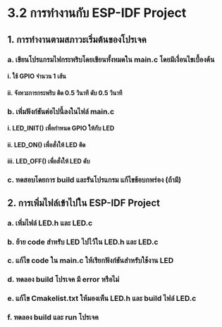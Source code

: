 # 3.2 การทำงานกับ ESP-IDF Project
## 1. การทำงานตามสภาวะเริ่มต้นของโปรเจค
### a. เขียนโปรแกรมไฟกระพริบโดยเขียนทั้งหมดใน  main.c  โดยมีเงื่อนไขเบื้องต้น
#### i. ใช้ GPIO จำนวน 1 เส้น
#### ii. จังหวะการกระพริบ ติด 0.5 วินาที ดับ 0.5 วินาที
### b. เพิ่มฟังก์ชันต่อไปนี้ลงในไฟล์ main.c
#### i. LED_INIT() เพื่อกำหนด GPIO ให้กับ LED
#### ii. LED_ON() เพื่อสั่งให้ LED ติด
#### iii. LED_OFF() เพื่อสั่งให้ LED ดับ
### c. ทดสอบโดยการ build และรันโปรแกรม แก้ไขข้อบกพร่อง (ถ้ามี)
## 2. การเพิ่มไฟล์เข้าไปใน ESP-IDF Project
### a. เพิ่มไฟล์ LED.h และ LED.c
### b. ย้าย code สำหรับ LED ไปไว้ใน LED.h และ LED.c
### c. แก้ไข code ใน main.c ให้เรียกฟังก์ชันสำหรับใช้งาน LED
### d. ทดลอง build โปรเจค มี error หรือไม่
### e. แก้ไข Cmakelist.txt ให้มองเห็น LED.h และ build ไฟล์ LED.c 
### f. ทดลอง build และ run โปรเจค